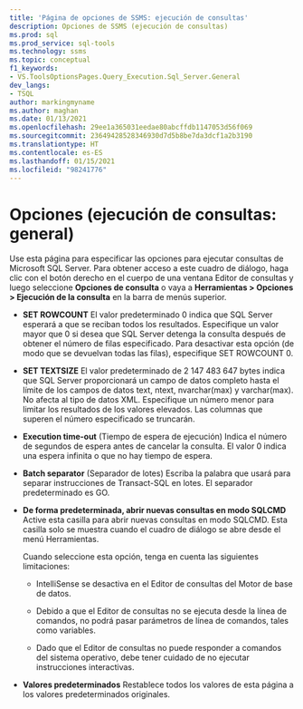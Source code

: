 ```yaml
---
title: 'Página de opciones de SSMS: ejecución de consultas'
description: Opciones de SSMS (ejecución de consultas)
ms.prod: sql
ms.prod_service: sql-tools
ms.technology: ssms
ms.topic: conceptual
f1_keywords:
- VS.ToolsOptionsPages.Query_Execution.Sql_Server.General
dev_langs:
- TSQL
author: markingmyname
ms.author: maghan
ms.date: 01/13/2021
ms.openlocfilehash: 29ee1a365031eedae80abcffdb1147053d56f069
ms.sourcegitcommit: 23649428528346930d7d5b8be7da3dcf1a2b3190
ms.translationtype: HT
ms.contentlocale: es-ES
ms.lasthandoff: 01/15/2021
ms.locfileid: "98241776"
---
```

# <a name="options-query-execution---general"></a>Opciones (ejecución de consultas: general)

Use esta página para especificar las opciones para ejecutar consultas de Microsoft SQL Server. Para obtener acceso a este cuadro de diálogo, haga clic con el botón derecho en el cuerpo de una ventana Editor de consultas y luego seleccione **Opciones de consulta** o vaya a **Herramientas > Opciones > Ejecución de la consulta** en la barra de menús superior.

- **SET ROWCOUNT** El valor predeterminado 0 indica que SQL Server esperará a que se reciban todos los resultados. Especifique un valor mayor que 0 si desea que SQL Server detenga la consulta después de obtener el número de filas especificado. Para desactivar esta opción (de modo que se devuelvan todas las filas), especifique SET ROWCOUNT 0.

- **SET TEXTSIZE** El valor predeterminado de 2 147 483 647 bytes indica que SQL Server proporcionará un campo de datos completo hasta el límite de los campos de datos text, ntext, nvarchar(max) y varchar(max). No afecta al tipo de datos XML. Especifique un número menor para limitar los resultados de los valores elevados. Las columnas que superen el número especificado se truncarán.

- **Execution time-out** (Tiempo de espera de ejecución) Indica el número de segundos de espera antes de cancelar la consulta. El valor 0 indica una espera infinita o que no hay tiempo de espera.

- **Batch separator** (Separador de lotes) Escriba la palabra que usará para separar instrucciones de Transact-SQL en lotes. El separador predeterminado es GO.

- **De forma predeterminada, abrir nuevas consultas en modo SQLCMD** Active esta casilla para abrir nuevas consultas en modo SQLCMD. Esta casilla solo se muestra cuando el cuadro de diálogo se abre desde el menú Herramientas.

    Cuando seleccione esta opción, tenga en cuenta las siguientes limitaciones:

    - IntelliSense se desactiva en el Editor de consultas del Motor de base de datos.

    - Debido a que el Editor de consultas no se ejecuta desde la línea de comandos, no podrá pasar parámetros de línea de comandos, tales como variables.

    - Dado que el Editor de consultas no puede responder a comandos del sistema operativo, debe tener cuidado de no ejecutar instrucciones interactivas.

- **Valores predeterminados** Restablece todos los valores de esta página a los valores predeterminados originales.